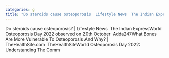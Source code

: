 ```yaml
---
categories: g
title: "Do steroids cause osteoporosis  Lifestyle News  The Indian Express"
---
```

Do steroids cause osteoporosis? | Lifestyle News&nbsp;&nbsp;The Indian ExpressWorld Osteoporosis Day 2022 observed on 20th October&nbsp;&nbsp;Adda247What Bones Are More Vulnerable To Osteoporosis And Why? | TheHealthSite.com&nbsp;&nbsp;TheHealthSiteWorld Osteoporosis Day 2022: Understanding The Comm